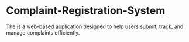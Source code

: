 # Complaint-Registration-System
The is a web-based application designed to help users submit, track, and manage complaints efficiently.
